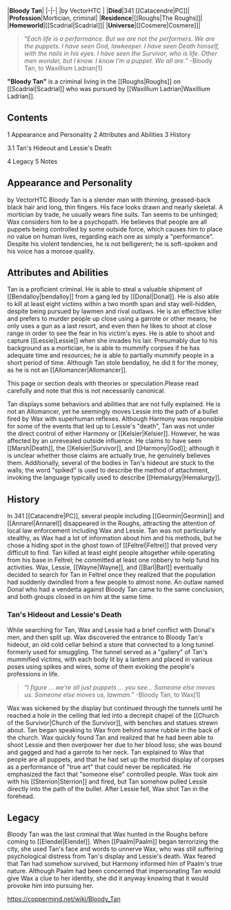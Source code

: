 |**Bloody Tan**|
|-|-|
|by  VectorHTC |
|**Died**|341 [[Catacendre\|PC]]|
|**Profession**|Mortician, criminal|
|**Residence**|[[Roughs\|The Roughs]]|
|**Homeworld**|[[Scadrial\|Scadrial]]|
|**Universe**|[[Cosmere\|Cosmere]]|

>“*Each life is a performance. But we are not the performers. We are the puppets. I have seen God, lawkeeper. I have seen Death himself, with the nails in his eyes. I have seen the Survivor, who is life. Other men wonder, but I know. I know I’m a puppet. We all are.*”
\-Bloody Tan, to Waxillium Ladrian[1]


**"Bloody Tan"** is a criminal living in the [[Roughs\|Roughs]] on [[Scadrial\|Scadrial]] who was pursued by [[Waxillium Ladrian\|Waxillium Ladrian]].

## Contents

1 Appearance and Personality
2 Attributes and Abilities
3 History

3.1 Tan's Hideout and Lessie's Death


4 Legacy
5 Notes


## Appearance and Personality
 by  VectorHTC 
Bloody Tan is a slender man with thinning, greased-back black hair and long, thin fingers. His face looks drawn and nearly skeletal. A mortician by trade, he usually wears fine suits.
Tan seems to be unhinged; Wax considers him to be a psychopath. He believes that people are all puppets being controlled by some outside force, which causes him to place no value on human lives, regarding each one as simply a "performance". Despite his violent tendencies, he is not belligerent; he is soft-spoken and his voice has a morose quality.

## Attributes and Abilities
Tan is a proficient criminal. He is able to steal a valuable shipment of [[Bendalloy\|bendalloy]] from a gang led by [[Donal\|Donal]]. He is also able to kill at least eight victims within a two month span and stay well-hidden, despite being pursued by lawmen and rival outlaws. He is an effective killer and prefers to murder people up close using a garrote or other means; he only uses a gun as a last resort, and even then he likes to shoot at close range in order to see the fear in his victim's eyes. He is able to shoot and capture [[Lessie\|Lessie]] when she invades his lair.
Presumably due to his background as a mortician, he is able to mummify corpses if he has adequate time and resources; he is able to partially mummify people in a short period of time.
Although Tan stole bendalloy, he did it for the money, as he is not an [[Allomancer\|Allomancer]].

This page or section deals with theories or speculation.Please read carefully and note that this is not necessarily canonical.

Tan displays some behaviors and abilities that are not fully explained. He is not an Allomancer, yet he seemingly moves Lessie into the path of a bullet fired by Wax with superhuman reflexes. Although Harmony was responsible for some of the events that led up to Lessie's "death", Tan was not under the direct control of either Harmony or [[Kelsier\|Kelsier]]. However, he was affected by an unrevealed outside influence. He claims to have seen [[Marsh\|Death]], the [[Kelsier\|Survivor]], and [[Harmony\|God]]; although it is unclear whether those claims are actually true, he genuinely believes them.
Additionally, several of the bodies in Tan's hideout are stuck to the walls; the word "spiked" is used to describe the method of attachment, invoking the language typically used to describe [[Hemalurgy\|Hemalurgy]].

## History
In 341 [[Catacendre\|PC]], several people including [[Geormin\|Geormin]] and [[Annarel\|Annarel]] disappeared in the Roughs, attracting the attention of local law enforcement including Wax and Lessie. Tan was not particularly stealthy, as Wax had a lot of information about him and his methods, but he chose a hiding spot in the ghost town of [[Feltrel\|Feltrel]] that proved very difficult to find. Tan killed at least eight people altogether while operating from his base in Feltrel; he committed at least one robbery to help fund his activities.
Wax, Lessie, [[Wayne\|Wayne]], and [[Barl\|Barl]] eventually decided to search for Tan in Feltrel once they realized that the population had suddenly dwindled from a few people to almost none. An outlaw named Donal who had a vendetta against Bloody Tan came to the same conclusion, and both groups closed in on him at the same time.

### Tan's Hideout and Lessie's Death
While searching for Tan, Wax and Lessie had a brief conflict with Donal's men, and then split up. Wax discovered the entrance to Bloody Tan's hideout, an old cold cellar behind a store that connected to a long tunnel formerly used for smuggling. The tunnel served as a "gallery" of Tan's mummified victims, with each body lit by a lantern and placed in various poses using spikes and wires, some of them evoking the people's professions in life.

>“*I figure ... we're all just puppets ... you see... Someone else moves us. Someone else moves us, lawman.*”
\-Bloody Tan, to Wax[1]

Wax was sickened by the display but continued through the tunnels until he reached a hole in the ceiling that led into a decrepit chapel of the [[Church of the Survivor\|Church of the Survivor]], with benches and statues strewn about. Tan began speaking to Wax from behind some rubble in the back of the church. Wax quickly found Tan and realized that he had been able to shoot Lessie and then overpower her due to her blood loss; she was bound and gagged and had a garrote to her neck.
Tan explained to Wax that people are all puppets, and that he had set up the morbid display of corpses as a performance of "true art" that could never be replicated. He emphasized the fact that "someone else" controlled people. Wax took aim with his [[Sterrion\|Sterrion]] and fired, but Tan somehow pulled Lessie directly into the path of the bullet. After Lessie fell, Wax shot Tan in the forehead.

## Legacy
Bloody Tan was the last criminal that Wax hunted in the Roughs before coming to [[Elendel\|Elendel]]. When [[Paalm\|Paalm]] began terrorizing the city, she used Tan's face and words to unnerve Wax, who was still suffering psychological distress from Tan's display and Lessie's death. Wax feared that Tan had somehow survived, but Harmony informed him of Paalm's true nature. Although Paalm had been concerned that impersonating Tan would give Wax a clue to her identity, she did it anyway knowing that it would provoke him into pursuing her.



https://coppermind.net/wiki/Bloody_Tan